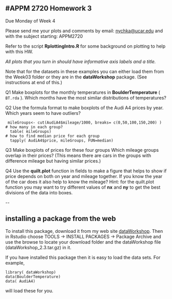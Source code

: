 #APPM 2720 Homework 3 
--
Due Monday of Week 4 

Please send me your plots and comments by 
email: nychka@ucar.edu and 
with the subject starting:  APPM2720 

Refer to the script **RplottingIntro.R** for some background on plotting to help with this HW.  


 *All plots that you turn in should have informative axis labels and a title.* 

Note that for the datasets in these examples you can either load them from the Week03 folder or they are in  the **dataWorkshop** package. (See instructions at end of this.)



Q1 Make boxplots for the monthly temperatures  in **BoulderTemperature** ( ```BT.rda``` ). Which months have the most similar distributions of temperatures?
 
Q2 Use the formula format to make boxplots of the Audi A4 prices by year. Which years seem to have outliers?

```{r}
 mileGroups<- cut(AudiA4$mileage/1000, breaks= c(0,50,100,150,200) )
# how many in each group?  
  table( mileGroups)
# how to find median price for each group  
  tapply( AudiA4$price, mileGroups, FUN=median)
```

Q3 Make boxplots of prices for these four groups
 Which mileage groups overlap in their prices?
 (This means there are cars in the groups with difference mileage but
  having similar prices.)
  
Q4 Use the **quilt.plot** function in fields to make a figure that helps to show if price depends on both on year and mileage together.
If you know the year of the car does it also help to know the mileage? Hint: for the quilt.plot function you may want to try different values of **nx** and **ny** to get the best divisions of the data into boxes. 

--

## installing a package from the web
To install  this package, download it from my web site [dataWorkshop](
http://www.image.ucar.edu/~nychka/Temp/APPM2720/dataWorkshop_2.3.tar.gz). Then in Rstudio choose TOOLS -> INSTALL PACKAGES -> Package Archive and use the browse to locate your download folder and the dataWorkshop file (dataWorkshop_2.3.tar.gz) in it. 
 
If you have installed this package then it is easy to load the data sets. For example, 

```
library( dataWorkshop)
data(BoulderTemperature)
data( AudiA4)
```
will load these for you. 




 
